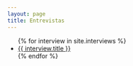 ```yaml
---
layout: page
title: Entrevistas
---
```


<ul>
  {% for interview in site.interviews %}
    <li><a href="{{ interview.url }}">{{ interview.title }}</a></li>
  {% endfor %}
</ul>